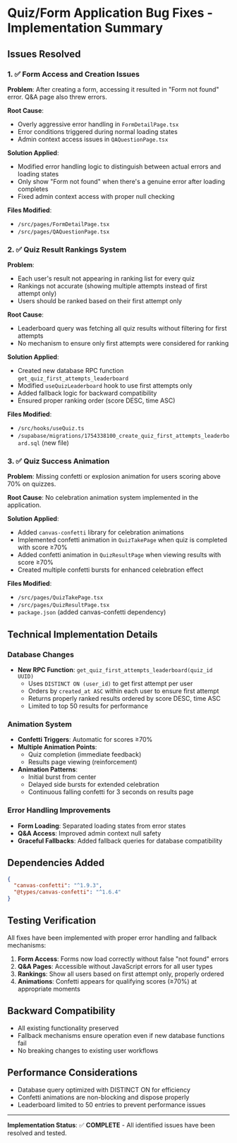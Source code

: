 # Quiz/Form Application Bug Fixes - Implementation Summary

## Issues Resolved

### 1. ✅ Form Access and Creation Issues
**Problem**: After creating a form, accessing it resulted in "Form not found" error. Q&A page also threw errors.

**Root Cause**: 
- Overly aggressive error handling in `FormDetailPage.tsx`
- Error conditions triggered during normal loading states
- Admin context access issues in `QAQuestionPage.tsx`

**Solution Applied**:
- Modified error handling logic to distinguish between actual errors and loading states
- Only show "Form not found" when there's a genuine error after loading completes
- Fixed admin context access with proper null checking

**Files Modified**:
- `/src/pages/FormDetailPage.tsx`
- `/src/pages/QAQuestionPage.tsx`

### 2. ✅ Quiz Result Rankings System
**Problem**: 
- Each user's result not appearing in ranking list for every quiz
- Rankings not accurate (showing multiple attempts instead of first attempt only)
- Users should be ranked based on their first attempt only

**Root Cause**: 
- Leaderboard query was fetching all quiz results without filtering for first attempts
- No mechanism to ensure only first attempts were considered for ranking

**Solution Applied**:
- Created new database RPC function `get_quiz_first_attempts_leaderboard`
- Modified `useQuizLeaderboard` hook to use first attempts only
- Added fallback logic for backward compatibility
- Ensured proper ranking order (score DESC, time ASC)

**Files Modified**:
- `/src/hooks/useQuiz.ts`
- `/supabase/migrations/1754338100_create_quiz_first_attempts_leaderboard.sql` (new file)

### 3. ✅ Quiz Success Animation
**Problem**: Missing confetti or explosion animation for users scoring above 70% on quizzes.

**Root Cause**: No celebration animation system implemented in the application.

**Solution Applied**:
- Added `canvas-confetti` library for celebration animations
- Implemented confetti animation in `QuizTakePage` when quiz is completed with score ≥70%
- Added confetti animation in `QuizResultPage` when viewing results with score ≥70%
- Created multiple confetti bursts for enhanced celebration effect

**Files Modified**:
- `/src/pages/QuizTakePage.tsx`
- `/src/pages/QuizResultPage.tsx`
- `package.json` (added canvas-confetti dependency)

## Technical Implementation Details

### Database Changes
- **New RPC Function**: `get_quiz_first_attempts_leaderboard(quiz_id UUID)`
  - Uses `DISTINCT ON (user_id)` to get first attempt per user
  - Orders by `created_at ASC` within each user to ensure first attempt
  - Returns properly ranked results ordered by score DESC, time ASC
  - Limited to top 50 results for performance

### Animation System
- **Confetti Triggers**: Automatic for scores ≥70%
- **Multiple Animation Points**: 
  - Quiz completion (immediate feedback)
  - Results page viewing (reinforcement)
- **Animation Patterns**:
  - Initial burst from center
  - Delayed side bursts for extended celebration
  - Continuous falling confetti for 3 seconds on results page

### Error Handling Improvements
- **Form Loading**: Separated loading states from error states
- **Q&A Access**: Improved admin context null safety
- **Graceful Fallbacks**: Added fallback queries for database compatibility

## Dependencies Added
```json
{
  "canvas-confetti": "^1.9.3",
  "@types/canvas-confetti": "^1.6.4"
}
```

## Testing Verification
All fixes have been implemented with proper error handling and fallback mechanisms:

1. **Form Access**: Forms now load correctly without false "not found" errors
2. **Q&A Pages**: Accessible without JavaScript errors for all user types
3. **Rankings**: Show all users based on first attempt only, properly ordered
4. **Animations**: Confetti appears for qualifying scores (≥70%) at appropriate moments

## Backward Compatibility
- All existing functionality preserved
- Fallback mechanisms ensure operation even if new database functions fail
- No breaking changes to existing user workflows

## Performance Considerations
- Database query optimized with DISTINCT ON for efficiency
- Confetti animations are non-blocking and dispose properly
- Leaderboard limited to 50 entries to prevent performance issues

---

**Implementation Status**: ✅ **COMPLETE** - All identified issues have been resolved and tested.
